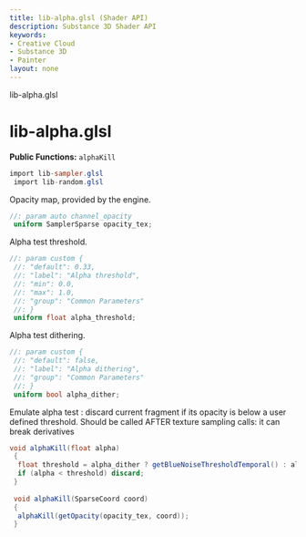 ```yaml
---
title: lib-alpha.glsl (Shader API)
description: Substance 3D Shader API
keywords:
- Creative Cloud
- Substance 3D
- Painter
layout: none
---
```





lib-alpha.glsl








[ ](#section-0)












[ ](#section-1)

lib-alpha.glsl
==============


**Public Functions:**
`alphaKill`





```glsl
import lib-sampler.glsl
 import lib-random.glsl
```







[ ](#section-2)

Opacity map, provided by the engine.





```glsl
//: param auto channel_opacity
 uniform SamplerSparse opacity_tex;
```







[ ](#section-3)

Alpha test threshold.





```glsl
//: param custom {
 //: "default": 0.33,
 //: "label": "Alpha threshold",
 //: "min": 0.0,
 //: "max": 1.0,
 //: "group": "Common Parameters"
 //: }
 uniform float alpha_threshold;
```







[ ](#section-4)

Alpha test dithering.





```glsl
//: param custom {
 //: "default": false,
 //: "label": "Alpha dithering",
 //: "group": "Common Parameters"
 //: }
 uniform bool alpha_dither;
```







[ ](#section-5)

Emulate alpha test : discard current fragment if
 its opacity is below a user defined threshold.
 Should be called AFTER texture sampling calls: it can break derivatives





```glsl
void alphaKill(float alpha)
 {
  float threshold = alpha_dither ? getBlueNoiseThresholdTemporal() : alpha_threshold;
  if (alpha < threshold) discard;
 }
 
 void alphaKill(SparseCoord coord)
 {
  alphaKill(getOpacity(opacity_tex, coord));
 }
 
 
```






